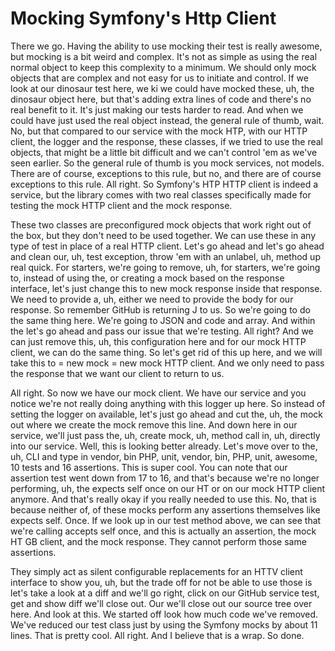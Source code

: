 # Mocking Symfony's Http Client

There we go. Having the ability to use mocking their test is really awesome, but
mocking is a bit weird and complex. It's not as simple as using the real normal
object to keep this complexity to a minimum. We should only mock objects that are
complex and not easy for us to initiate and control. If we look at our dinosaur test
here, we ki we could have mocked these, uh, the dinosaur object here, but that's
adding extra lines of code and there's no real benefit to it. It's just making our
tests harder to read. And when we could have just used the real object instead, the
general rule of thumb, wait. No, but that compared to our service with the mock HTP,
with our HTTP client, the logger and the response, these classes, if we tried to use
the real objects, that might be a little bit difficult and we can't control 'em as
we've seen earlier. So the general rule of thumb is you mock services, not models.
There are of course, exceptions to this rule, but no, and there are of course
exceptions to this rule. All right. So Symfony's HTP HTTP client is indeed a service,
but the library comes with two real classes specifically made for testing the mock
HTTP client and the mock response.

These two classes are preconfigured mock objects that work right out of the box, but
they don't need to be used together. We can use these in any type of test in place of
a real HTTP client. Let's go ahead and let's go ahead and clean our, uh, test
exception, throw 'em with an unlabel, uh, method up real quick. For starters, we're
going to remove, uh, for starters, we're going to, instead of using the, or creating
a mock based on the response interface, let's just change this to new mock response
inside that response. We need to provide a, uh, either we need to provide the body
for our response. So remember GitHub is returning J to us. So we're going to do the
same thing here. We're going to JSON and code and array. And within the let's go
ahead and pass our issue that we're testing. All right? And we can just remove this,
uh, this configuration here and for our mock HTTP client, we can do the same thing.
So let's get rid of this up here, and we will take this to = new mock = new mock HTTP
client. And we only need to pass the response that we want our client to return to
us.

All right. So now we have our mock client. We have our service and you notice we're
not really doing anything with this logger up here. So instead of setting the logger
on available, let's just go ahead and cut the, uh, the mock out where we create the
mock remove this line. And down here in our service, we'll just pass the, uh, create
mock, uh, method call in, uh, directly into our service. Well, this is looking better
already. Let's move over to the, uh, CLI and type in vendor, bin PHP, unit, vendor,
bin, PHP, unit, awesome, 10 tests and 16 assertions. This is super cool. You can note
that our assertion test went down from 17 to 16, and that's because we're no longer
performing, uh, the expects self once on our HT or on our mock HTTP client anymore.
And that's really okay if you really needed to use this. No, that is because neither
of, of these mocks perform any assertions themselves like expects self. Once. If we
look up in our test method above, we can see that we're calling accepts self once,
and this is actually an assertion, the mock HT GB client, and the mock response. They
cannot perform those same assertions.

They simply act as silent configurable replacements for an HTTV client interface to
show you, uh, but the trade off for not be able to use those is let's take a look at
a diff and we'll go right, click on our GitHub service test, get and show diff we'll
close out. Our we'll close out our source tree over here. And look at this. We
started off look how much code we've removed. We've reduced our test class just by
using the Symfony mocks by about 11 lines. That is pretty cool. All right. And I
believe that is a wrap. So done.
